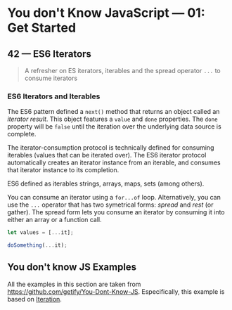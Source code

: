 # You don't Know JavaScript &mdash; 01: Get Started
## 42 &mdash; ES6 Iterators
> A refresher on ES iterators, iterables and the spread operator `...` to consume iterators

### ES6 Iterators and Iterables
The ES6 pattern defined a `next()` method that returns an object called an *iterator result*. This object features a `value` and `done` properties. The `done` property will be `false` until the iteration over the underlying data source is complete.

The iterator-consumption protocol is technically defined for consuming iterables (values that can be iterated over). The ES6 iterator protocol automatically creates an iterator instance from an iterable, and consumes that iterator instance to its completion.

ES6 defined as iterables strings, arrays, maps, sets (among others).

You can consume an iterator using a `for...of` loop. Alternatively, you can use the `...` operator that has two symetrical forms: *spread* and *rest* (or gather). The spread form lets you consume an iterator by consuming it into either an array or a function call.

```javascript
let values = [...it];

doSomething(...it);
```

## You don't know JS Examples
All the examples in this section are taken from https://github.com/getify/You-Dont-Know-JS.
Especifically, this example is based on [Iteration](https://github.com/getify/You-Dont-Know-JS/blob/2nd-ed/get-started/ch3.md#iteration).

